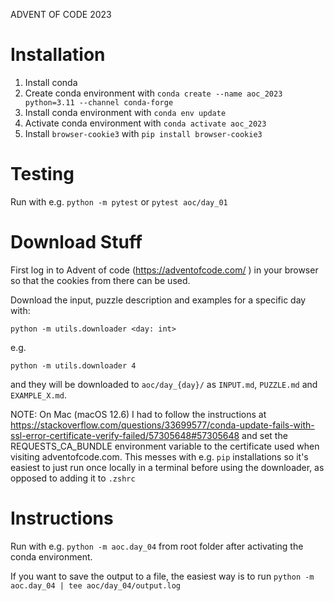ADVENT OF CODE 2023

# Installation

1. Install conda
2. Create conda environment with `conda create --name aoc_2023 python=3.11 --channel conda-forge`
3. Install conda environment with `conda env update`
4. Activate conda environment with `conda activate aoc_2023`
5. Install `browser-cookie3` with `pip install browser-cookie3`

# Testing

Run with e.g. `python -m pytest` or `pytest aoc/day_01`

# Download Stuff

First log in to Advent of code (https://adventofcode.com/ ) in your browser so that the cookies from there can be used.

Download the input, puzzle description and examples for a specific day with:

```commandline
python -m utils.downloader <day: int>
```

e.g.

```commandline
python -m utils.downloader 4
```

and they will be downloaded to `aoc/day_{day}/` as `INPUT.md`, `PUZZLE.md` and `EXAMPLE_X.md`.

NOTE: On Mac (macOS 12.6) I had to follow the instructions at https://stackoverflow.com/questions/33699577/conda-update-fails-with-ssl-error-certificate-verify-failed/57305648#57305648 and set the 
REQUESTS_CA_BUNDLE environment variable to the certificate used when visiting adventofcode.com. This messes with e.g. `pip`
installations so it's easiest to just run once locally in a terminal before using the downloader, as opposed to adding it to `.zshrc`

# Instructions

Run with e.g. `python -m aoc.day_04` from root folder after activating the conda environment.

If you want to save the output to a file, the easiest way is to run `python -m aoc.day_04 | tee aoc/day_04/output.log`